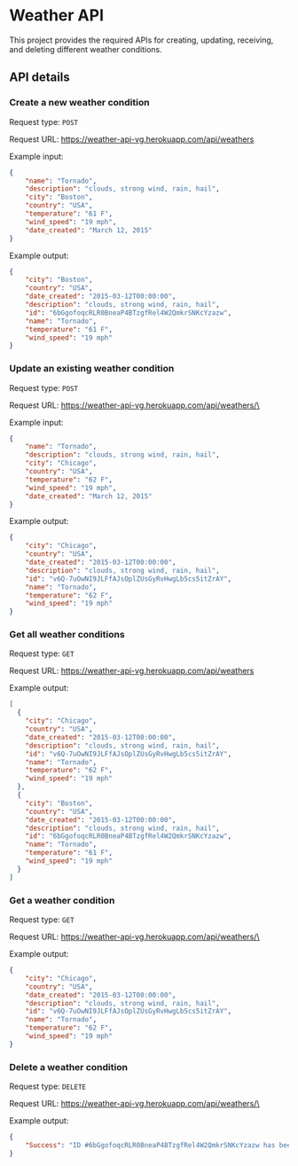 # Weather API
This project provides the required APIs for creating, updating, receiving, and deleting different weather conditions.

## API details
### Create a new weather condition
Request type: `POST`

Request URL: https://weather-api-vg.herokuapp.com/api/weathers

Example input: 
```json
{
    "name": "Tornado",
    "description": "clouds, strong wind, rain, hail",
    "city": "Boston",
    "country": "USA",
    "temperature": "61 F",
    "wind_speed": "19 mph",
    "date_created": "March 12, 2015"
}
```
Example output:
```json
{
    "city": "Boston",
    "country": "USA",
    "date_created": "2015-03-12T00:00:00",
    "description": "clouds, strong wind, rain, hail",
    "id": "6bGgofoqcRLR0BneaP4BTzgfRel4W2QmkrSNKcYzazw",
    "name": "Tornado",
    "temperature": "61 F",
    "wind_speed": "19 mph"
}
```
### Update an existing weather condition
Request type: `POST`

Request URL: [https://weather-api-vg.herokuapp.com/api/weathers/\<id>](https://weather-api-vg.herokuapp.com/api/weathers/\<id>)

Example input: 
```json
{
    "name": "Tornado",
    "description": "clouds, strong wind, rain, hail",
    "city": "Chicago",
    "country": "USA",
    "temperature": "62 F",
    "wind_speed": "19 mph",
    "date_created": "March 12, 2015"
}
```
Example output:
```json
{
    "city": "Chicago",
    "country": "USA",
    "date_created": "2015-03-12T00:00:00",
    "description": "clouds, strong wind, rain, hail",
    "id": "v6Q-7uOwNI9JLFfAJsOplZUsGyRvHwgLb5cs5itZrAY",
    "name": "Tornado",
    "temperature": "62 F",
    "wind_speed": "19 mph"
}
```

### Get all weather conditions
Request type: `GET`

Request URL: https://weather-api-vg.herokuapp.com/api/weathers

Example output:
```json
[
  {
    "city": "Chicago",
    "country": "USA",
    "date_created": "2015-03-12T00:00:00",
    "description": "clouds, strong wind, rain, hail",
    "id": "v6Q-7uOwNI9JLFfAJsOplZUsGyRvHwgLb5cs5itZrAY",
    "name": "Tornado",
    "temperature": "62 F",
    "wind_speed": "19 mph"
  },
  {
    "city": "Boston",
    "country": "USA",
    "date_created": "2015-03-12T00:00:00",
    "description": "clouds, strong wind, rain, hail",
    "id": "6bGgofoqcRLR0BneaP4BTzgfRel4W2QmkrSNKcYzazw",
    "name": "Tornado",
    "temperature": "61 F",
    "wind_speed": "19 mph"
  }
]
```
### Get a weather condition
Request type: `GET`

Request URL: [https://weather-api-vg.herokuapp.com/api/weathers/\<id>](https://weather-api-vg.herokuapp.com/api/weathers/\<id>)

Example output: 
```json
{
    "city": "Chicago",
    "country": "USA",
    "date_created": "2015-03-12T00:00:00",
    "description": "clouds, strong wind, rain, hail",
    "id": "v6Q-7uOwNI9JLFfAJsOplZUsGyRvHwgLb5cs5itZrAY",
    "name": "Tornado",
    "temperature": "62 F",
    "wind_speed": "19 mph"
}
```

### Delete a weather condition
Request type: `DELETE`

Request URL: [https://weather-api-vg.herokuapp.com/api/weathers/\<id>](https://weather-api-vg.herokuapp.com/api/weathers/\<id>)

Example output:
```json
{
    "Success": "ID #6bGgofoqcRLR0BneaP4BTzgfRel4W2QmkrSNKcYzazw has been deleted"
} 
```